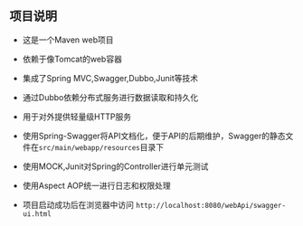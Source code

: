  ## 项目说明

- 这是一个Maven web项目

- 依赖于像Tomcat的web容器

- 集成了Spring MVC,Swagger,Dubbo,Junit等技术

- 通过Dubbo依赖分布式服务进行数据读取和持久化

- 用于对外提供轻量级HTTP服务

- 使用Spring-Swagger将API文档化，便于API的后期维护，Swagger的静态文件在`src/main/webapp/resources`目录下

- 使用MOCK,Junit对Spring的Controller进行单元测试

- 使用Aspect AOP统一进行日志和权限处理

- 项目启动成功后在浏览器中访问 `http://localhost:8080/webApi/swagger-ui.html`


